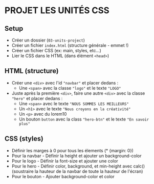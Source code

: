 # PROJET LES UNITÉS CSS

## Setup

- Créer un dossier (`03-units-project`)
- Créer un fichier `index.html` (structure générale - emmet !)
- Créer un fichier CSS (ex: main, styles, etc...)
- Lier le CSS dans le HTML (dans élément `<head>`)

## HTML (structure)

- Créer une `<div>` avec l'id `"navbar"` et placer dedans :
  - Une `<span>` avec la classe `"logo"` et le texte `"LOGO"`
- Juste après la première `<div>`, faire une autre `<div>` avec la classe `"hero"` et placer dedans :
  - Une `<span>` avec le texte `"NOUS SOMMES LES MEILLEURS"`
  - Un `<h1>` avec le texte `"Nous croyons en la créativité"`
  - Un `<p>` avec du lorem10
  - Un bouton `button` avec la class `"hero-btn"` et le texte `"En savoir plus"`

## CSS (styles)

- Définir les marges à 0 pour tous les élements (\* {margin: 0})
- Pour la navbar - Définir la height et ajouter un background-color
- Pour le logo - Définir la font-size et ajouter une color
- Pour le hero - Définir color, background, et min-height avec calc() (soustraire la hauteur de la navbar de toute la hauteur de l'écran)
- Pour le bouton - Ajouter background-color et color
